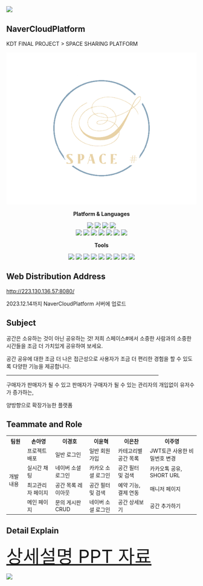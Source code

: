 <img src="https://capsule-render.vercel.app/api?type=waving&color=DC8686&height=200&section=header&text=SPACESHARP&fontSize=90" />

## NaverCloudPlatform
KDT FINAL PROJECT > SPACE SHARING PLATFORM

<div align="center" >
<img src="https://github.com/NCPlatform/SpaceSharp/blob/main/src/main/webapp/src/img/LOGO_NO_BACK.png?raw=true">
</div>

<div align="center">

<b>Platform & Languages</b>

<div>
<img src="https://img.shields.io/badge/SpringBoot-6DB33F?style=flat&logo=SpringBoot&logoColor=white"/>
<img src="https://img.shields.io/badge/mysql-4479A1?style=flat&logo=mysql&logoColor=white"/>
<img src="https://img.shields.io/badge/JWT-black?style=flat"/>
<img src="https://img.shields.io/badge/lombok-red?style=flat"/>
</div>
<div>
<img src="https://img.shields.io/badge/react-61DAFB?style=flat&logo=react&logoColor=white"/>
<img src="https://img.shields.io/badge/HTML5-E34F26?style=flat&logo=HTML5&logoColor=white"/>
<img src="https://img.shields.io/badge/CSS-1572B6?style=flat&logo=css3&logoColor=white"/>
<img src="https://img.shields.io/badge/BootStrap-7952B3?style=flat&logo=bootstrap&logoColor=white"/>
<img src="https://img.shields.io/badge/JQuery-0769AD?style=flat&logo=jquery&logoColor=white"/>
<img src="https://img.shields.io/badge/JavaScript-F7DF1E?style=flat&logo=JavaScript&logoColor=white"/>
<img src="https://img.shields.io/badge/visualstudio%20code-007ACC?style=flat&logo=visualstudiocode&logoColor=white"/>
</div>

<b>Tools</b>

<div>
<img src="https://img.shields.io/badge/STS4-6DB33F?style=flat&logo=spring&logoColor=white"/>
<img src="https://img.shields.io/badge/NaverCloud-03C75A?style=flat&logo=Naver&logoColor=white"/>
<img src="https://img.shields.io/badge/jenkins-D24939?style=flat&logo=jenkins&logoColor=white"/>
<img src="https://img.shields.io/badge/docker-2496ED?style=flat&logo=docker&logoColor=white"/>
<img src="https://img.shields.io/badge/GitHub-181717?style=flat&logo=github&logoColor=white"/>
<img src="https://img.shields.io/badge/Slack-4A154B?style=flat&logo=slack&logoColor=white"/>
<img src="https://img.shields.io/badge/jira-0052CC?style=flat&logo=jira&logoColor=white"/>
<img src="https://img.shields.io/badge/confluence-172B4D?style=flat&logo=confluence&logoColor=white"/>
<img src="https://img.shields.io/badge/Discord-5865F2?style=flat&logo=discord&logoColor=white"/>
</div>

</div>

## Web Distribution Address

http://223.130.136.57:8080/

2023.12.14까지 NaverCloudPlatform 서버에 업로드

## Subject
공간은 소유하는 것이 아닌 공유하는 것!
저희 스페이스#에서 소중한 사람과의
소중한 시간들을 조금 더 가치있게 공유하여 보세요.

공간 공유에 대한 조금 더 나은 접근성으로 사용자가 조금 더 편리한 경험을 할 수 있도록 다양한 기능을 제공합니다.
<hr style="width: 80%"/>
구매자가 판매자가 될 수 있고
판매자가 구매자가 될 수 있는
관리자의 개입없이 유저수가 증가하는,

양방향으로
확장가능한
플랫폼

## Teammate and Role

<table align="center">
    <tr>
        <th>팀원</th>
        <th>손아영</th>
        <th>이경호</th>
        <th>이윤혁</th>
        <th>이은찬</th>
        <th>이주영</th>
    </tr>
    <tr>
        <td rowspan="4">개발 내용</td>
        <td>프로젝트 배포</td>
        <td>일반 로그인</td>
        <td>일반 회원가입</td>
        <td>카테고리별 공간 목록</td>
        <td>JWT토큰 사용한 비밀번호 변경</td>
    </tr>
    <tr>
        <td>실시간 채팅</td>
        <td>네이버 소셜 로그인</td>
        <td>카카오 소셜 로그인</td>
        <td>공간 필터 및 검색</td>
        <td>카카오톡 공유, SHORT URL</td>
    </tr>
    <tr>
        <td>최고관리자 페이지</td>
        <td>공간 목록 레이아웃</td>
        <td>공간 필터 및 검색</td>
        <td>예약 기능, 결제 연동</td>
        <td>매니저 페이지</td>
    </tr>
    <tr>
        <td>메인 페이지</td>
        <td>문의 게시판 CRUD</td>
        <td>네이버 소셜 로그인</td>
        <td>공간 상세보기</td>
        <td>공간 추가하기</td>
    </tr>
</table>

## Detail Explain
<a href="https://www.canva.com/design/DAF2GA_808s/9K-YIv7PzV2DipoKpA_2ug/view?utm_content=DAF2GA_808s&utm_campaign=designshare&utm_medium=link&utm_source=editor" style="font-size: 3rem ">상세설명 PPT 자료</a>
    

<img src="https://capsule-render.vercel.app/api?type=waving&color=DC8686&height=200&section=footer" />
